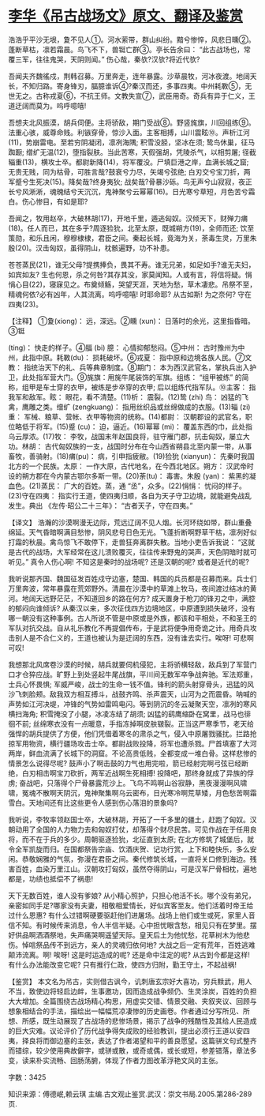 # [李华《吊古战场文》原文、翻译及鉴赏](https://www.vrrw.net/wx/14091.html)

浩浩乎平沙无垠，夐不见人①。河水萦带，群山纠纷。黯兮惨悴，风悲日曛②。蓬断草枯，凛若霜晨。鸟飞不下，兽铤亡群③。亭长告余曰： “此古战场也，常覆三军，往往鬼哭，天阴则闻。” 伤心哉，秦欤?汉欤?将近代欤?

吾闻夫齐魏徭戍，荆韩召募。万里奔走，连年暴露。沙草晨牧，河冰夜渡。地阔天长，不知归路。寄身锋刃，腷臆谁诉④?秦汉而还，多事四夷。中州耗斁⑤，无世无之。古称戎夏⑥，不抗王师。文教失宣⑦，武臣用奇。奇兵有异于仁义，王道迂阔而莫为。呜呼噫嘻!

吾想夫北风振漠，胡兵伺便。主将骄敌，期门受战⑧。野竖旄旗，川回组练⑨。法重心骇，威尊命贱。利镞穿骨，惊沙入面。主客相搏，山川震眩⑩。声析江河(11)，势崩雷电。至若穷阴凝闭，凛冽海隅; 积雪没胫，坚冰在须; 鸷鸟休巢，征马踟蹰; 缯纩无温(12)，堕指裂肤。当此苦寒，天假强胡，凭陵杀气，以相剪屠; 径截辎重(13)，横攻士卒。都尉新降(14)，将军覆没。尸填巨港之岸，血满长城之窟; 无贵无贱，同为枯骨，可胜言哉?鼓衰兮力尽，矢竭兮弦绝; 白刃交兮宝刀折，两军蹙兮生死决(15)。降矣哉?终身夷狄; 战矣哉?骨暴沙砾。鸟无声兮山寂寂，夜正长兮风淅淅，魂魄结兮天沉沉，鬼神聚兮云幂幂(16)。日光寒兮草短，月色苦兮霜白。伤心惨目，有如是耶?

吾闻之，牧用赵卒，大破林胡(17)，开地千里，遁逃匈奴。汉倾天下，财殚力痡(18)。任人而已，其在多乎?周逐猃狁，北至太原，既城朔方(19)，全师而还; 饮至策勋，和乐且闲，穆穆棣棣，君臣之间。秦起长城，竟海为关，荼毒生灵，万里朱殷(20)。汉击匈奴，虽得阴山，枕骸遍野，功不补患。

苍苍蒸民(21)，谁无父母?提携捧负，畏其不寿。谁无兄弟，如足如手?谁无夫妇，如宾如友? 生也何恩，杀之何咎?其存其没，家莫闻知。人或有言，将信将疑。悁悁心目(22)，寝寐见之。布奠倾觞，哭望天涯，天地为愁，草木凄悲。吊祭不至，精魂何依?必有凶年，人其流离。呜呼噫嘻! 时耶命耶? 从古如斯! 为之奈何? 守在四夷(23)。



【注释】 ①夐(xiong)： 远，深远。②矄 (xun)： 日落时的余光，这里指昏暗。③铤

(ting)： 快走的样子。④腷 (bi) 臆： 心情抑郁愁闷。⑤中州： 古时豫州为中州，此指中原。耗斁(du)： 损耗破坏。⑥戎夏： 指中原和边境各族人民。⑦文教： 指统治天下的礼、兵等典章制度。⑧期门： 本为西汉武官名，掌执兵出入护卫，此处指军营大门。⑨旄旗：用旄牛尾装饰的军旗。组练： “组甲被练” 的简称，组甲是车士穿的衣甲，被练是步卒穿的衣甲; 后以组练代指军队。⑩主客： 指我军和敌军。眩： 眼花，看不清楚。(11)析： 震裂。(12)鸷 (zhi) 鸟： 凶猛的飞禽，鹰雕之类。缯纩 (zengkuang)： 指用丝织品或丝绵做成的衣服。(13)辎 (zi) 重： 军械、粮草、营帐、衣甲等物资的统称。(14)都尉： 汉朝郡设的武官名，职位略低于将军。(15)蹙 (cu)： 迫，逼近。(16)幂幂 (mi)： 覆盖东西的巾，此处指乌云厚浓。(17)牧： 李牧，战国末年赵国良将，驻守雁门郡，抗击匈奴，屡立大功。林胡： 古代匈奴族的一支，战国时分布在今山西省朔县北至内蒙一带，从事畜牧，善骑射。(18)痡(pu)： 病，引申指疲敝。(19)猃狁 (xianyun)： 先秦时我国北方的一个民族。太原： 一作大原，古代地名，在今西北地区。朔方： 汉武帝时设的朔方郡在今内蒙古鄂尔多斯一带。(20)荼(tu)： 毒害。朱殷 (yan)： 紫黑的凝血色。(21)蒸民： 广大的百姓。蒸，通 “丞”，众多。(22)悁悁： 忧闷的样子。(23)守在四夷： 指实行王道，使四夷归顺，各自为天子守卫边境，就能避免战乱发生。典出 《左传·昭公二十三年》： “古者天子，守在四夷。”

【译文】 浩瀚的沙漠啊漫无边际，荒远辽阔不见人烟。长河环绕如带，群山重叠绵延。天气昏暗啊满目愁惨，阴风悲号日色无光。飞蓬折断啊野草干枯，凛冽好似打霜的秋晨。禽鸟惊飞不敢停下，走兽狂奔离群失散。当地小吏告诉我说： “这就是古代的战场，大军经常在这儿溃败覆灭，往往传来野鬼的哭声，天色阴暗时就可听见。” 真令人伤心啊! 不知这是秦时的战场呢? 还是汉朝的呢? 或者是近代的呢?

我听说那齐国、魏国征发百姓戍守边塞，楚国、韩国的兵员都是召募而来。兵士们万里奔波，常年暴露在荒郊野外。清晨在沙漠中的草滩上牧马，夜间渡过结冰的黄河。地阔天远野茫茫，不知道回乡的路在何方? 成天置身于枪刀的锋刃之中，满腔的郁闷向谁倾诉? 从秦汉以来，多次征伐四方边境地区，中原遭到损失破坏，没有哪一朝没有这种事例。古人所说不管是中原或是外族，都该和平相处，不和圣王的军队对抗交战。自从礼乐教化不再提倡传布，于是武将便争用奇诡之计。用奇兵攻击别人是不合仁义的，王道也被认为是迂阔的东西，没有谁去实行。唉呀! 可悲啊可叹!

我想那北风席卷沙漠的时候，胡兵就要伺机侵犯，主将骄横轻敌，敌兵到了军营门口才仓猝应战。旷野上到处竖起牛尾战旗，平川间无数军卒争战奔驰。军法郑重，士兵心怀畏惧; 军威严峻，战士的生命一钱不值。锋利的箭头射穿骨头，迅猛的风沙飞刺脸颊。敌我双方相互搏斗，战鼓齐鸣、杀声震天，山河为之而震昏。呐喊的声势如江河决堤，冲锋的气势如雷鸣电闪。等到阴沉的冬云凝聚天空，凛冽的寒风横扫海角; 积雪掩没了小腿，冰凌冻结了胡须; 凶猛的鹞鹰缩卧在窝里，战马也徘徊不前; 丝绵寒衣没有一点暖意，手指冻掉啊皮肤皲裂。正当这严寒季节，老天给强悍的胡兵提供了方便，他们凭借着寒冬的肃杀之气，侵入中原屠戮骚扰。拦路抢掠军用物资，横行疆场攻击士卒。都尉战败投降，将军也遭杀戮。尸首填塞了大河两岸，鲜血流满了长城下的洞窟。不论高贵低贱，全都变成一堆白骨。这样悲惨的情景怎么说得尽呢? 鼓声小了啊击鼓的力气也用完啦，箭已经射完啊弓弦已经断绝，白刃相击啊宝刀砍折，两军近战啊生死相搏! 投降吧，那终身就成了异族的俘虏; 奋战吧，只落得个尸骨暴露荒沙上。飞鸟不鸣啊山谷寂静，黑夜漫漫啊风啸啸，冤魂不散啊天阴沉，鬼神聚集啊乌云密布，日光寒冷啊荒草矮，月色愁苦啊霜雪白。天地间还有比这些更令人感到伤心落泪的景象吗?

我听说，李牧率领赵国士卒，大破林胡，开拓了一千多里的疆土，赶跑了匈奴。汉朝动用了全国的人力物力去和匈奴打仗，却落得个财尽民苦。可见作战在于任用良将，而不在于兵的多少。周朝驱逐猃狁，北征直到太原; 在北方修筑了城堡后，就令全军凯旋而归。在国都祭告宗庙、饮酒庆贺、记功行赏，上下和睦快乐，多么安闲。恭敬娴雅的气氛，弥漫在君臣之间。秦代修筑长城，一直将关口修到海边。残害百姓，血染万里江山。汉朝攻打匈奴，虽然夺得阴山，可是汉军尸骨相枕，遍地都是，功绩也抵偿不了祸患!

天下无数百姓，谁人没有爹娘? 从小精心照护，只担心他活不长。哪个没有弟兄，亲密如同手足?哪家没有夫妻，相敬相爱情长，好似宾客至友。他们活着时帝王给过什么恩惠? 有什么过错啊硬要驱赶他们进屠场。战场上他们或生或死，家里人音信不知。有时候传来消息，令人半信半疑。心中担忧眼含愁，相见只有在梦里。摆好供品啊洒酒祭地，失声痛哭啊遥望天际。皇天后土为他忧愁，花草树木为他悲伤。悼唁祭品传不到远方，亲人的灵魂归依何地? 大战之后一定有荒年，百姓逃难颠沛流离。啊! 唉呀! 这是时运造成的呢? 还是命中注定的呢? 从古到今都是这样! 有什么办法能改变它呢? 只有推行仁政，使四方归附，勤王守土，不起战祸!

【鉴赏】 本文名为吊古，实则借古讽今，讥刺唐玄宗好大喜功，穷兵黩武，用人不当，致使边将轻启边衅，生事邀功，因而造成战争频仍、生灵涂炭，百姓的负担大大增加。全篇围绕古战场精心构思，用虚实交错、情景交融、夹叙夹议、回顾与想象相结合的手法，描绘出一幅幅荒凉凄惨的历史画卷。作者通过分写所见、所想、所感，既生动展现了古战场的悲惨场景，揭示了战争的残酷性及其给人民造成的巨大灾难。议论评价了历代战争得失成败的经验教训，提出必须行王道以安四夷，择良将而御边塞的主张，表达了作者渴望和平的善良愿望。这篇骈文句式整齐而错综，较少使用典故僻字，或骈或散，或奇或偶，或长或短，参差错落，章法多变，读来朴实流畅、回肠荡腑，体现了作者力图改革浮艳文风的主张。

字数：3425

知识来源：傅德岷,赖云琪 主编.古文观止鉴赏.武汉：崇文书局.2005.第286-289页.

